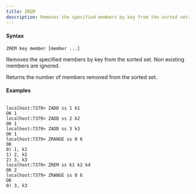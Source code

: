 ```yaml
---
title: ZREM
description: Removes the specified members by key from the sorted set.
---
```


<!-- This file is automatically generated. Any modifications made directly to this file
  may be overwritten. For more details on how this file is generated and how to use
  the related commands, refer to the documentation available in the `internal/cmd/cmd_*.go` files.
-->

#### Syntax

```
ZREM key member [member ...]
```


Removes the specified members by key from the sorted set. Non existing members are ignored.

Returns the number of members removed from the sorted set.
	

#### Examples

```

localhost:7379> ZADD ss 1 k1
OK 1
localhost:7379> ZADD ss 2 k2
OK 1
localhost:7379> ZADD ss 3 k3
OK 1
localhost:7379> ZRANGE ss 0 6
OK
0) 1, k1
1) 2, k2
2) 3, k3
localhost:7379> ZREM ss k1 k2 k4
OK 2
localhost:7379> ZRANGE ss 0 6
OK
0) 3, k3

```
